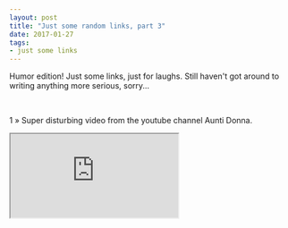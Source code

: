 ```yaml
---
layout: post
title: "Just some random links, part 3"
date: 2017-01-27
tags: 
- just some links
---
```


<p>Humor edition! Just some links, just for laughs. Still haven't got around to writing anything more serious, sorry...</p>
<br>
<div class="numbering"><p>1 » Super disturbing video from the youtube channel Aunti Donna.</p></div>
<div class="embed-responsive embed-responsive-16by9">
  <iframe class="embed-responsive-item" src="https://www.youtube-nocookie.com/embed/CS8Bc_-Bws4" allowfullscreen></iframe>
</div>
<br>
